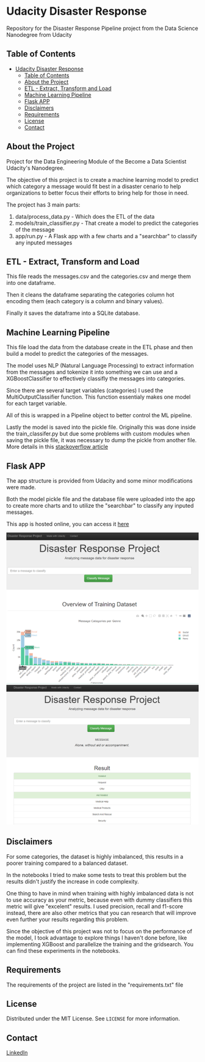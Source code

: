 # Udacity Disaster Response
Repository for the Disaster Response Pipeline project from the Data Science Nanodegree from Udacity

## Table of Contents
- [Udacity Disaster Response](#udacity-disaster-response)
  - [Table of Contents](#table-of-contents)
  - [About the Project](#about-the-project)
  - [ETL - Extract, Transform and Load](#etl---extract-transform-and-load)
  - [Machine Learning Pipeline](#machine-learning-pipeline)
  - [Flask APP](#flask-app)
  - [Disclaimers](#disclaimers)
  - [Requirements](#requirements)
  - [License](#license)
  - [Contact](#contact)

## About the Project
Project for the Data Engineering Module of the Become a Data Scientist Udacity's Nanodegree.

The objective of this project is to create a machine learning model to predict which category a message would fit best in a disaster cenario to help organizations to better focus their efforts to bring help for those in need.

The project has 3 main parts:

1. data/process_data.py - Which does the ETL of the data
2. models/train_classifier.py - That create a model to predict the categories of the message
3. app/run.py - A Flask app with a few charts and a "searchbar" to classify any inputed messages

## ETL - Extract, Transform and Load
This file reads the messages.csv and the categories.csv and merge them into one dataframe.

Then it cleans the dataframe separating the categories column hot encoding them (each category is a column and binary values).

Finally it saves the dataframe into a SQLite database.

## Machine Learning Pipeline
This file load the data from the database create in the ETL phase and then build a model to predict the categories of the messages.

The model uses NLP (Natural Language Processing) to extract information from the messages and tokenize it into something we can use and a XGBoostClassifier to effectively classifly the messages into categories.

Since there are several target variables (categories) I used the MultiOutputClassifier function. This function essentialy makes one model for each target variable.

All of this is wrapped in a Pipeline object to better control the ML pipeline.

Lastly the model is saved into the pickle file. Originally this was done inside the train_classifer.py but due some problems with custom modules when saving the pickle file,
it was necessary to dump the pickle from another file. More details in this [stackoverflow article](https://stackoverflow.com/questions/49621169/joblib-load-main-attributeerror)

## Flask APP
The app structure is provided from Udacity and some minor modifications were made.

Both the model pickle file and the database file were uploaded into the app to create more charts and to utilize the "searchbar" to classify any inputed messages.

This app is hosted online, you can access it [here](https://disaster-recovery-gmarafon.herokuapp.com/)

![Home](images/Charts.png)
![Classifier](images/Classifier.png)

## Disclaimers
For some categories, the dataset is highly imbalanced, this results in a poorer training compared to a balanced dataset.

In the notebooks I tried to make some tests to treat this problem but the results didn't justify the increase in code complexity.

One thing to have in mind when training with highly imbalanced data is not to use accuracy as your metric, because even with dummy classifiers this metric will give "excelent" results. I used precision, recall and f1-score instead, there are also other metrics that you can research that will improve even further your results regarding this problem.

Since the objective of this project was not to focus on the performance of the model, I took advantage to explore things I haven't done before, like implementing XGBoost and parallelize the training and the gridsearch. You can find these experiments in the notebooks.

## Requirements
The requirements of the project are listed in the "requirements.txt" file

## License
Distributed under the MIT License. See `LICENSE` for more information.

## Contact
[LinkedIn](https://www.linkedin.com/in/gfmarafon/)


